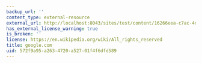 ```yaml
---
backup_url: ''
content_type: external-resource
external_url: http://localhost:8043/sites/test/content/16266eea-c7ac-4d87-85f2-872694338052/?ocw_resource_link_uuid=16266eea-c7ac-4d87-85f2-872694338052&ocw_resource_link_suffix=
has_external_license_warning: true
is_broken: ''
license: https://en.wikipedia.org/wiki/All_rights_reserved
title: google.com
uid: 572f9a95-a263-4720-a527-01f4f6dfd589
---
```


